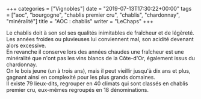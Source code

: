 +++
categories = ["Vignobles"]
date = "2019-07-13T17:30:22+00:00"
tags = ["aoc", "bourgogne", "chablis premier cru", "chablis", "chardonnay", "minéralité"] 
title = "AOC : chablis"
writer = "LeChaps"
+++

Le chablis doit à son sol ses qualités inimitables de fraîcheur et de légèreté.  
Les années froides ou pluvieuses lui conviennent mal, son acidité devenant alors excessive.  
En revanche il conserve lors des années chaudes une fraîcheur est une minéralité que n'ont pas les vins blancs de la Côte-d'Or, également issus du chardonnay.  
On le bois jeune (un à trois ans), mais il peut vieillir jusqu'à dix ans et plus, gagnant ainsi en complexité pour les plus grands domaines.  
Il existe 79 lieux-dits, regrouper en 40 climats qui sont classés en chablis premier cru, eux-mêmes regroupés en 18 dénominations.
